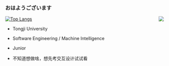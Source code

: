 ### おはようございます


<!-- <img align="right" src="https://github-readme-stats.vercel.app/api?username=frederickmo&show_icons=true&icon_color=CE1D2D&text_color=718096&bg_color=ffffff&hide_title=true" /> -->

<!-- ![frederickmo's GitHub stats](https://github-readme-stats.vercel.app/api?username=frederickmo&show_icons=true&theme=swift&hide_title=true) -->

<img align="right" src="https://github-readme-stats.vercel.app/api?username=frederickmo&show_icons=true&theme=swift&hide_title=true" />

[![Top Langs](https://github-readme-stats.vercel.app/api/top-langs/?username=frederickmo&layout=compact)](https://github.com/anuraghazra/github-readme-stats)

<!--
**frederickmo/frederickmo** is a ✨ _special_ ✨ repository because its `README.md` (this file) appears on your GitHub profile.

Here are some ideas to get you started:

- 🔭 I’m currently working on ...
- 🌱 I’m currently learning ...
- 👯 I’m looking to collaborate on ...
- 🤔 I’m looking for help with ...
- 💬 Ask me about ...
- 📫 How to reach me: ...
- 😄 Pronouns: ...
- ⚡ Fun fact: ...
-->

 - Tongji University
 - Software Engineering / Machine Intelligence
 - Junior

 - 不知道想做啥，想先考交互设计试试看

